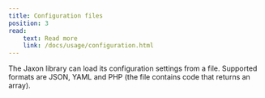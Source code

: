 ```yaml
---
title: Configuration files
position: 3
read:
    text: Read more
    link: /docs/usage/configuration.html
---
```


The Jaxon library can load its configuration settings from a file.
Supported formats are JSON, YAML and PHP (the file contains code that returns an array).
